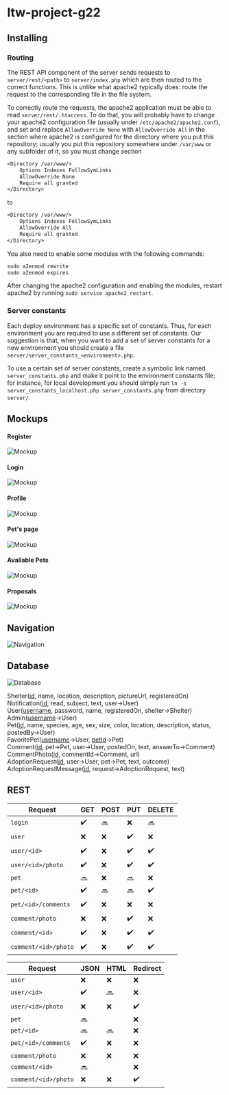 # ltw-project-g22

## Installing

### Routing

The REST API component of the server sends requests to `server/rest/<path>` to `server/index.php` which are then routed to the correct functions. This is unlike what apache2 typically does: route the request to the corresponding file in the file system.

To correctly route the requests, the apache2 application must be able to read `server/rest/.htaccess`. To do that, you will probably have to change your apache2 configuration file (usually under `/etc/apache2/apache2.conf`), and set and replace `AllowOverride None` with `AllowOverride All` in the section where apache2 is configured for the directory where you put this repository; usually you put this repository somewhere under `/var/www` or any subfolder of it, so you must change section
```txt
<Directory /var/www/>
	Options Indexes FollowSymLinks
	AllowOverride None
	Require all granted
</Directory>
```
to
```txt
<Directory /var/www/>
	Options Indexes FollowSymLinks
	AllowOverride All
	Require all granted
</Directory>
```

You also need to enable some modules with the following commands:

```txt
sudo a2enmod rewrite
sudo a2enmod expires
```

After changing the apache2 configuration and enabling the modules, restart apache2 by running `sudo service apache2 restart`.

### Server constants
Each deploy environment has a specific set of constants. Thus, for each environment you are required to use a different set of constants. Our suggestion is that, when you want to add a set of server constants for a new environment you should create a file `server/server_constants_<environment>.php`.

To use a certain set of server constants, create a symbolic link named `server_constants.php` and make it point to the environment constants file; for instance, for local development you should simply run `ln -s server_constants_localhost.php server_constants.php` from directory `server/`.

## Mockups
#### Register
![Mockup](https://drive.google.com/uc?id=1LiE9tmwayZv44HtkqKMEm6Amxtdo9xo0)
#### Login
![Mockup](https://drive.google.com/uc?id=1CMMBSu_7kW6Z1Asyg_r2VA2CQyjmOqw1)
#### Profile
![Mockup](https://drive.google.com/uc?id=1nDx-48MPNdQrBi7ZvddRLt2jDRs_UHSc)
#### Pet's page
![Mockup](https://drive.google.com/uc?id=1R8egFMrVyw5W_Sg8GzLKycjkwux11o37)
#### Available Pets
![Mockup](https://drive.google.com/uc?id=1q1boomaotDPtginB4RcS4qFh56ktC_L-)
#### Proposals
![Mockup](https://drive.google.com/uc?id=1v0f80EG_d-NqEnSgB-5cBiKADfZZlbuV)

## Navigation

![Navigation](https://drive.google.com/uc?id=1asqZTfWr9scShQpR50hrRdI_UIT_uc0c)

## Database

![Database](https://drive.google.com/uc?id=1GCfSFqCDMwwdoo5dfPFMRIUeBxZViuS2)

Shelter(<ins>id</ins>, name, location, description, pictureUrl, registeredOn)  
Notification(<ins>id</ins>, read, subject, text, user→User)  
User(<ins>username</ins>, password, name, registeredOn, shelter→Shelter)  
Admin(<ins>username</ins>→User)  
Pet(<ins>id</ins>, name, species, age, sex, size, color, location, description, status, postedBy→User)  
FavoritePet(<ins>username</ins>→User, <ins>petId</ins>→Pet)  
Comment(<ins>id</ins>, pet→Pet, user→User, postedOn, text, answerTo→Comment)  
CommentPhoto(<ins>id</ins>, commentId→Comment, url)  
AdoptionRequest(<ins>id</ins>, user→User, pet→Pet, text, outcome)  
AdoptionRequestMessage(<ins>id</ins>, request→AdoptionRequest, text)  

## REST

| Request              | GET                | POST               | PUT                | DELETE             |
|----------------------|--------------------|--------------------|--------------------|--------------------|
| `login`              | :heavy_check_mark: | :soon:             | :x:                | :soon:             |
| `user`               | :x:                | :x:                | :heavy_check_mark: | :x:                |
| `user/<id>`          | :heavy_check_mark: | :x:                | :heavy_check_mark: | :heavy_check_mark: |
| `user/<id>/photo`    | :heavy_check_mark: | :x:                | :heavy_check_mark: | :heavy_check_mark: |
| `pet`                | :soon:             | :x:                | :soon:             | :x:                |
| `pet/<id>`           | :heavy_check_mark: | :soon:             | :soon:             | :heavy_check_mark: |
| `pet/<id>/comments`  | :heavy_check_mark: | :x:                | :x:                | :x:                |
| `comment/photo`      | :x:                | :x:                | :heavy_check_mark: | :x:                |
| `comment/<id>`       | :heavy_check_mark: | :x:                | :heavy_check_mark: | :heavy_check_mark: |
| `comment/<id>/photo` | :heavy_check_mark: | :x:                | :heavy_check_mark: | :heavy_check_mark: |

| Request              | JSON               | HTML               | Redirect           |
|----------------------|--------------------|--------------------|--------------------|
| `user`               | :x:                | :x:                | :x:                |
| `user/<id>`          | :heavy_check_mark: | :soon:             | :x:                |
| `user/<id>/photo`    | :x:                | :x:                | :heavy_check_mark: |         
| `pet`                | :soon:             |                    | :x:                |
| `pet/<id>`           | :soon:             | :soon:             | :x:                |
| `pet/<id>/comments`  | :heavy_check_mark: | :x:                | :x:                |
| `comment/photo`      | :x:                | :x:                | :x:                |
| `comment/<id>`       | :soon:             |                    | :x:                |
| `comment/<id>/photo` | :x:                | :x:                | :heavy_check_mark: |

